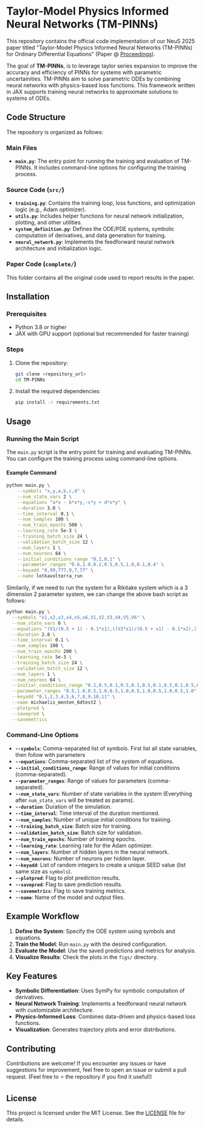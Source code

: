 # Taylor-Model Physics Informed Neural Networks (TM-PINNs)
This repository contains the official code implementation of our NeuS 2025 paper titled "Taylor-Model Physics Informed Neural Networks (TM-PINNs) for Ordinary Differential Equations" (Paper @ [Proceedings](https://neus-2025.github.io/files/papers/paper_80.pdf)).


The goal of **TM-PINNs**, is to leverage taylor series expansion to improve the accuracy and efficiency of PINNs for systems with parametric uncertainities. TM-PINNs aim to solve parametric ODEs by combining neural networks with physics-based loss functions. This framework written in JAX supports training neural networks to approximate solutions to systems of ODEs.

## Code Structure

The repository is organized as follows:

### Main Files
- **`main.py`**: The entry point for running the training and evaluation of TM-PINNs. It includes command-line options for configuring the training process.

### Source Code (`src/`)
- **`training.py`**: Contains the training loop, loss functions, and optimization logic (e.g., Adam optimizer).
- **`utils.py`**: Includes helper functions for neural network initialization, plotting, and other utilities.
- **`system_definition.py`**: Defines the ODE/PDE systems, symbolic computation of derivatives, and data generation for training.
- **`neural_network.py`**: Implements the feedforward neural network architecture and initialization logic.

### Paper Code (`complete/`)
This folder contains all the original code used to report results in the paper.

## Installation

### Prerequisites
- Python 3.8 or higher
- JAX with GPU support (optional but recommended for faster training)
### Steps
1. Clone the repository:
   ```bash
   git clone <repository_url>
   cd TM-PINNs
   ```
2. Install the required dependencies:
   ```bash
   pip install -r requirements.txt
   ```

## Usage

### Running the Main Script
The `main.py` script is the entry point for training and evaluating TM-PINNs. You can configure the training process using command-line options.

#### Example Command
```bash
python main.py \
    --symbols "x,y,a,b,c,d" \
    --num_state_vars 2 \
    --equations "a*x - b*x*y,-c*y + d*x*y" \
    --duration 3.0 \
    --time_interval 0.1 \
    --num_samples 100 \
    --num_train_epochs 500 \
    --learning_rate 5e-3 \
    --training_batch_size 24 \
    --validation_batch_size 12 \
    --num_layers 1 \
    --num_neurons 64 \
    --initial_conditions_range "0,1,0,1" \
    --parameter_ranges "0.6,1.0,0.2,0.5,0.5,1.0,0.1,0.4" \
    --keyadd "0,99,777,9,7,77" \
    --name lotkavolterra_run
```

Similarily, if we need to run the system for a Rikitake system which is a 3 dimension 2 parameter system, we can change the above bash script as follows:

```bash
python main.py \
  --symbols "x1,x2,x3,x4,x5,x6,V1,V2,V3,V4,V5,V6" \
  --num_state_vars 6 \
  --equations "(V1/(0.5 + 1) - 0.1*x1),((V2*x1)/(0.5 + x1) - 0.1*x2),((V3*x2)/(0.5 + x2) - 0.1*x3),((V4*x3)/(0.5 + x3) - 0.1*x4),((V5*x4)/(0.5 + x4) - 0.1*x5),((V6*x5)/(0.5 + x5) - 0.1*x6)" \
  --duration 2.0 \
  --time_interval 0.1 \
  --num_samples 100 \
  --num_train_epochs 200 \
  --learning_rate 5e-3 \
  --training_batch_size 24 \
  --validation_batch_size 12 \
  --num_layers 1 \
  --num_neurons 64 \
  --initial_conditions_range "0.1,0.5,0.1,0.5,0.1,0.5,0.1,0.5,0.1,0.5,0.1,0.5" \
  --parameter_ranges "0.5,1.0,0.5,1.0,0.5,1.0,0.5,1.0,0.5,1.0,0.5,1.0" \
  --keyadd "0,1,2,3,4,5,6,7,8,9,10,11" \
  --name michaelis_menten_6dtest2 \
  --plotpred \
  --savepred \
  --savemetrics
```

### Command-Line Options
- **`--symbols`**: Comma-separated list of symbols. First list all state variables, then follow with parameters
- **`--equations`**: Comma-separated list of the system of equations.
- **`--initial_conditions_range`**: Range of values for initial conditions (comma-separated).
- **`--parameter_ranges`**: Range of values for parameters (comma-separated).
- **`--num_state_vars`**: Number of state variables in the system (Everything after `num_state_vars` will be treated as params). 
- **`--duration`**: Duration of the simulation.
- **`--time_interval`**: Time interval of the duration mentioned.
- **`--num_samples`**: Number of unique initial conditions for training.
- **`--training_batch_size`**: Batch size for training.
- **`--validation_batch_size`**: Batch size for validation.
- **`--num_train_epochs`**: Number of training epochs.
- **`--learning_rate`**: Learning rate for the Adam optimizer.
- **`--num_layers`**: Number of hidden layers in the neural network.
- **`--num_neurons`**: Number of neurons per hidden layer.
- **`--keyadd`**: List of random integers to create a unique SEED value (list same size as `symbols`).
- **`--plotpred`**: Flag to plot prediction results.
- **`--savepred`**: Flag to save prediction results.
- **`--savemetrics`**: Flag to save training metrics.
- **`--name`**: Name of the model and output files.

## Example Workflow

1. **Define the System**: Specify the ODE system using symbols and equations.
2. **Train the Model**: Run `main.py` with the desired configuration.
3. **Evaluate the Model**: Use the saved predictions and metrics for analysis.
4. **Visualize Results**: Check the plots in the `figs/` directory.

## Key Features

- **Symbolic Differentiation**: Uses SymPy for symbolic computation of derivatives.
- **Neural Network Training**: Implements a feedforward neural network with customizable architecture.
- **Physics-Informed Loss**: Combines data-driven and physics-based loss functions.
- **Visualization**: Generates trajectory plots and error distributions.

## Contributing

Contributions are welcome! If you encounter any issues or have suggestions for improvement, feel free to open an issue or submit a pull request.
(Feel free to ⭐️ the repository if you find it useful!)

## License

This project is licensed under the MIT License. See the [LICENSE](LICENSE) file for details.
